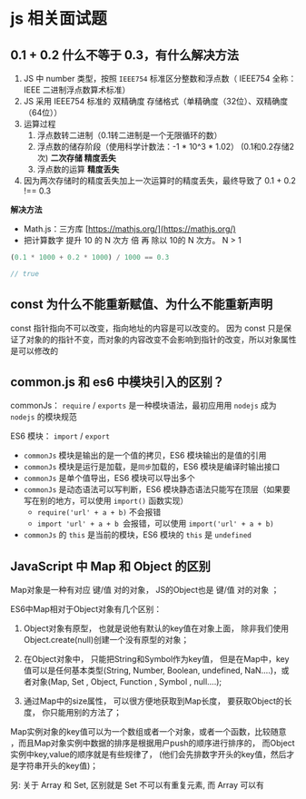 # js 相关面试题

## 0.1 + 0.2 什么不等于 0.3，有什么解决方法

1. JS 中 number 类型，按照 `IEEE754` 标准区分整数和浮点数（ IEEE754 全称：IEEE 二进制浮点数算术标准）
2. JS 采用 IEEE754 标准的 双精确度 存储格式（单精确度（32位）、双精确度（64位））
3. 运算过程
    1. 浮点数转二进制（0.1转二进制是一个无限循环的数）
    2. 浮点数的储存阶段（使用科学计数法：-1 * 10^3 * 1.02） (0.1和0.2存储2次) **二次存储 精度丢失**
    3. 浮点数的运算 **精度丢失**    
4. 因为两次存储时的精度丢失加上一次运算时的精度丢失，最终导致了 0.1 + 0.2 !== 0.3


**解决方法**

- Math.js：三方库 [https://mathjs.org/](https://mathjs.org/)
- 把计算数字 提升 10 的 N 次方 倍 再 除以 10的 N 次方。 N > 1
```javascript
(0.1 * 1000 + 0.2 * 1000) / 1000 == 0.3

// true
```


## const 为什么不能重新赋值、为什么不能重新声明

const 指针指向不可以改变，指向地址的内容是可以改变的。 因为 const 只是保证了对象的的指针不变，而对象的内容改变不会影响到指针的改变，所以对象属性是可以修改的


## common.js 和 es6 中模块引入的区别？

commonJs： `require` / `exports` 是一种模块语法，最初应用用 `nodejs` 成为 `nodejs` 的模块规范

ES6 模块：
`import` / `export` 

- `commonJs` 模块是输出的是一个值的拷贝，ES6 模块输出的是值的引用
- `commonJs` 模块是运行是加载，是`同步`加载的，ES6 模块是编译时输出接口
- `commonJs` 是单个值导出，ES6 模块可以导出多个
- `commonJs` 是动态语法可以写判断，ES6 模块静态语法只能写在顶层（如果要写在别的地方，可以使用 `import()` 函数实现）
    - `require('url' + a + b)` 不会报错
    - `import 'url' + a + b `会报错，可以使用 `import('url' + a + b)`
- `commonJs` 的 `this` 是当前的模块，ES6 模块的 `this` 是 `undefined`


## JavaScript 中 Map 和 Object 的区别
Map对象是一种有对应 键/值 对的对象， JS的Object也是 键/值 对的对象 ；

ES6中Map相对于Object对象有几个区别：

1. Object对象有原型， 也就是说他有默认的key值在对象上面， 除非我们使用Object.create(null)创建一个没有原型的对象；

2. 在Object对象中， 只能把String和Symbol作为key值， 但是在Map中，key值可以是任何基本类型(String, Number, Boolean, undefined, NaN….)，或者对象(Map, Set
, Object, Function , Symbol , null….);

3. 通过Map中的size属性， 可以很方便地获取到Map长度， 要获取Object的长度， 你只能用别的方法了；

Map实例对象的key值可以为一个数组或者一个对象，或者一个函数，比较随意 ，而且Map对象实例中数据的排序是根据用户push的顺序进行排序的， 而Object实例中key,value的顺序就是有些规律了， (他们会先排数字开头的key值，然后才是字符串开头的key值)；

另: 关于 Array 和 Set, 区别就是 Set 不可以有重复元素, 而 Array 可以有
